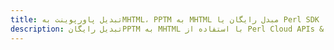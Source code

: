 ---title: تبدیل پاورپوینت بهMHTML، PPTM به MHTML مبدل رایگان یا Perl SDKdescription: تبدیل رایگانPPTM به MHTML با استفاده از Perl Cloud APIs & SDK. همچنین اسناد Microsoft PowerPoint را در Cloud ایجاد، ویرایش و رندر کنید.---